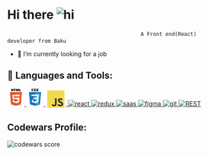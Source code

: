 # Hi there <img src="https://user-images.githubusercontent.com/1303154/88677602-1635ba80-d120-11ea-84d8-d263ba5fc3c0.gif" width="28px" alt="hi">

                                               A Front end(React) developer from Baku
                                               
- 🔭 I’m currently looking for a job

## 🧰 Languages and Tools:


<p align="left" dir="auto">
    <a href="https://www.w3.org/html/" rel="nofollow">
    <img
      src="https://raw.githubusercontent.com/devicons/devicon/master/icons/html5/html5-original-wordmark.svg"
      alt="html5"
      width="40"
      height="40"
      style="max-width: 100%"
    />
  </a>
  
  <a href="https://www.w3schools.com/css/" rel="nofollow">
    <img
      src="https://raw.githubusercontent.com/devicons/devicon/master/icons/css3/css3-original-wordmark.svg"
      alt="css3"
      width="40"
      height="40"
      style="max-width: 100%"
    />
  </a>
  
  <a href="https://www.w3schools.com/js/" rel="nofollow">
    <img
      src="https://raw.githubusercontent.com/github/explore/80688e429a7d4ef2fca1e82350fe8e3517d3494d/topics/javascript/javascript.png"
      alt="Javascript"
      height="40"
      style="vertical-align: top; margin: 4px"
    />
  </a>

  <a href="https://reactjs.org/" rel="nofollow">
    <img
      src="https://upload.wikimedia.org/wikipedia/commons/thumb/a/a7/React-icon.svg/640px-React-icon.svg.png"
      alt="react"
      width="45"
      height="40"
      style="max-width: 100%"
    />
  </a>
  
   <a href="https://redux.js.org/" rel="nofollow">
    <img
      src="https://upload.wikimedia.org/wikipedia/commons/4/49/Redux.png"
      alt="redux"
      width="50"
      height="40"
      style="max-width: 100%"
    />
  </a>
  
   <a href="https://sass-lang.com/" rel="nofollow">
    <img
      src="https://cdn3.iconfinder.com/data/icons/logos-and-brands-adobe/512/288_Sass-512.png"
      alt="saas"
      width="40"
      height="40"
      style="max-width: 100%"
    />
  </a>
  

  <a href="https://www.figma.com/" rel="nofollow">
    <img
      src="https://camo.githubusercontent.com/ed93c2b000a76ceaad1503e7eb9356591b885227e82a36a005b9d3498b303ba5/68747470733a2f2f7777772e766563746f726c6f676f2e7a6f6e652f6c6f676f732f6669676d612f6669676d612d69636f6e2e737667"
      alt="figma"
      width="40"
      height="40"
      data-canonical-src="https://www.vectorlogo.zone/logos/figma/figma-icon.svg"
      style="max-width: 100%"
    />
  </a>
  <a href="https://git-scm.com/" rel="nofollow">
    <img
      src="https://camo.githubusercontent.com/fbfcb9e3dc648adc93bef37c718db16c52f617ad055a26de6dc3c21865c3321d/68747470733a2f2f7777772e766563746f726c6f676f2e7a6f6e652f6c6f676f732f6769742d73636d2f6769742d73636d2d69636f6e2e737667"
      alt="git"
      width="40"
      height="40"
      data-canonical-src="https://www.vectorlogo.zone/logos/git-scm/git-scm-icon.svg"
      style="max-width: 100%"
    />
  </a>
  
  <a href="https://docs.github.com/en/rest" rel="nofollow">
    <img
      src="https://encrypted-tbn0.gstatic.com/images?q=tbn:ANd9GcTtoIRsclfdgRLQ6s7V07XDrxKORDNZtvoWOFG-b0Cw&s"
      alt="REST"
      width="40"
      height="40"
      style="max-width: 100%"
    />
  </a>
</p>



<!--
**DevFariz/DevFariz** is a ✨ _special_ ✨ repository because its `README.md` (this file) appears on your GitHub profile.

Here are some ideas to get you started:

- 🔭 I’m currently working on ...
- 🌱 I’m currently learning ...
- 👯 I’m looking to collaborate on ...
- 🤔 I’m looking for help with ...
- 💬 Ask me about ...
- 📫 How to reach me: ...
- 😄 Pronouns: ...
- ⚡ Fun fact: ...
-->


## Codewars Profile: 
![codewars score](https://www.codewars.com/users/devFariz/badges/large)
